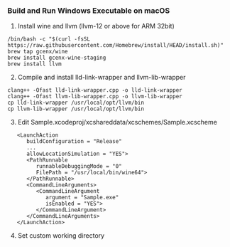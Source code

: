 ### Build and Run Windows Executable on macOS
1. Install wine and llvm (llvm-12 or above for ARM 32bit)
```
/bin/bash -c "$(curl -fsSL https://raw.githubusercontent.com/Homebrew/install/HEAD/install.sh)"
brew tap gcenx/wine
brew install gcenx-wine-staging
brew install llvm
```
2. Compile and install lld-link-wrapper and llvm-lib-wrapper
```
clang++ -Ofast lld-link-wrapper.cpp -o lld-link-wrapper
clang++ -Ofast llvm-lib-wrapper.cpp -o llvm-lib-wrapper
cp lld-link-wrapper /usr/local/opt/llvm/bin
cp llvm-lib-wrapper /usr/local/opt/llvm/bin
```
3. Edit Sample.xcodeproj/xcshareddata/xcschemes/Sample.xcscheme
```
   <LaunchAction
      buildConfiguration = "Release"
      ...
      allowLocationSimulation = "YES">
      <PathRunnable
         runnableDebuggingMode = "0"
         FilePath = "/usr/local/bin/wine64">
      </PathRunnable>
      <CommandLineArguments>
         <CommandLineArgument
            argument = "Sample.exe"
            isEnabled = "YES">
         </CommandLineArgument>
      </CommandLineArguments>
   </LaunchAction>
```
4. Set custom working directory

